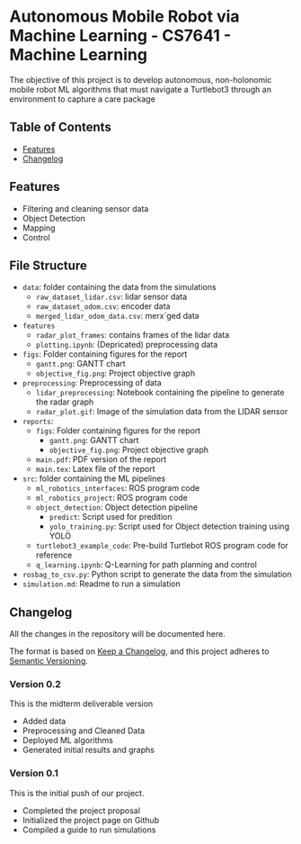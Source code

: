 # Autonomous Mobile Robot via Machine Learning - CS7641 - Machine Learning

The objective of this project is to develop autonomous, non-holonomic mobile robot ML algorithms that must navigate a Turtlebot3 through an environment to capture a care package

## Table of Contents
- [Features](##Features)
- [Changelog](##Changelog)

## Features
<!-- - Data Collection -->
- Filtering and cleaning sensor data
- Object Detection
- Mapping
- Control

## File Structure
- `data`: folder containing the data from the simulations
    - `raw_dataset_lidar.csv`: lidar sensor data
    - `raw_dataset_odom.csv`: encoder data
    - `merged_lidar_odom_data.csv`: merx`ged data
- `features`
    - `radar_plot_frames`: contains frames of the lidar data
    - `plotting.ipynb`: (Depricated) preprocessing data
- `figs`: Folder containing figures for the report
    - `gantt.png`: GANTT chart
    - `objective_fig.png`: Project objective graph
- `preprocessing`: Preprocessing of data
    - `lidar_preprocessing`: Notebook containing the pipeline to generate the radar graph
    - `radar_plot.gif`: Image of the simulation data from the LIDAR sensor
- `reports`:
    - `figs`: Folder containing figures for the report
        - `gantt.png`: GANTT chart
        - `objective_fig.png`: Project objective graph
    - `main.pdf`: PDF version of the report
    - `main.tex`: Latex file of the report
- `src`: folder containing the ML pipelines
    - `ml_robotics_interfaces`: ROS program code
    - `ml_robotics_project`: ROS program code
    - `object_detection`: Object detection pipeline
        - `predict`: Script used for predition
        - `yolo_training.py`: Script used for Object detection training using YOLO
    - `turtlebot3_example_code`: Pre-build Turtlebot ROS program code for reference
    - `q_learning.ipynb`: Q-Learning for path planning and control
- `rosbag_to_csv.py`: Python script to generate the data from the simulation
- `simulation.md`: Readme to run a simulation


## Changelog
All the changes in the repository will be documented here.

The format is based on [Keep a Changelog](https://keepachangelog.com/en/1.0.0/),
and this project adheres to [Semantic Versioning](https://semver.org/spec/v2.0.0.html).

### Version 0.2

This is the midterm deliverable version
- Added data
- Preprocessing and Cleaned Data
- Deployed ML algorithms
- Generated initial results and graphs

### Version 0.1

This is the initial push of our project.
- Completed the project proposal
- Initialized the project page on Github
- Compiled a guide to run simulations
